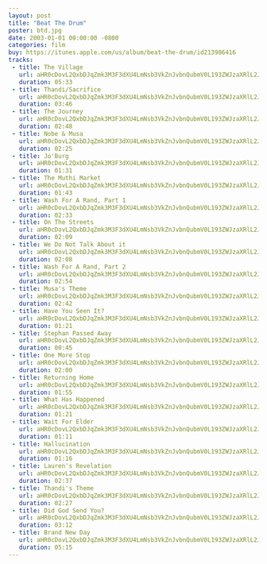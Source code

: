 ```yaml
---
layout: post
title: "Beat The Drum"
poster: btd.jpg
date: 2003-01-01 00:00:00 -0800
categories: film
buy: https://itunes.apple.com/us/album/beat-the-drum/id213986416
tracks:
 - title: The Village
   url: aHR0cDovL2QxbDJqZmk3M3F3dXU4LmNsb3VkZnJvbnQubmV0L193ZWJzaXRlL2J0ZC8wMSBUaGUgVmlsbGFnZS5tcDM=
   duration: 05:33
 - title: Thandi/Sacrifice
   url: aHR0cDovL2QxbDJqZmk3M3F3dXU4LmNsb3VkZnJvbnQubmV0L193ZWJzaXRlL2J0ZC8wMiBUaGFuZGlfU2FjcmlmaWNlLm1wMw==
   duration: 03:46
 - title: The Journey
   url: aHR0cDovL2QxbDJqZmk3M3F3dXU4LmNsb3VkZnJvbnQubmV0L193ZWJzaXRlL2J0ZC8wMyBUaGUgSm91cm5leS5tcDM=
   duration: 02:48
 - title: Nobe & Musa
   url: aHR0cDovL2QxbDJqZmk3M3F3dXU4LmNsb3VkZnJvbnQubmV0L193ZWJzaXRlL2J0ZC8wNCBOb2JlICYgTXVzYS5tcDM=
   duration: 02:25
 - title: Jo'Burg
   url: aHR0cDovL2QxbDJqZmk3M3F3dXU4LmNsb3VkZnJvbnQubmV0L193ZWJzaXRlL2J0ZC8wNSBKbydCdXJnLm1wMw==
   duration: 01:31
 - title: The Muthi Market
   url: aHR0cDovL2QxbDJqZmk3M3F3dXU4LmNsb3VkZnJvbnQubmV0L193ZWJzaXRlL2J0ZC8wNiBUaGUgTXV0aGkgTWFya2V0Lm1wMw==
   duration: 01:43
 - title: Wash For A Rand, Part 1
   url: aHR0cDovL2QxbDJqZmk3M3F3dXU4LmNsb3VkZnJvbnQubmV0L193ZWJzaXRlL2J0ZC8wNyBXYXNoIEZvciBBIFJhbmQsIFBhcnQgMS5tcDM=
   duration: 02:33
 - title: On The Streets
   url: aHR0cDovL2QxbDJqZmk3M3F3dXU4LmNsb3VkZnJvbnQubmV0L193ZWJzaXRlL2J0ZC8wOCBPbiBUaGUgU3RyZWV0cy5tcDM=
   duration: 02:09
 - title: We Do Not Talk About it
   url: aHR0cDovL2QxbDJqZmk3M3F3dXU4LmNsb3VkZnJvbnQubmV0L193ZWJzaXRlL2J0ZC8wOSBXZSBEbyBOb3QgVGFsayBBYm91dCBpdC5tcDM=
   duration: 02:08
 - title: Wash For A Rand, Part 2
   url: aHR0cDovL2QxbDJqZmk3M3F3dXU4LmNsb3VkZnJvbnQubmV0L193ZWJzaXRlL2J0ZC8xMCBXYXNoIEZvciBBIFJhbmQsIFBhcnQgMi5tcDM=
   duration: 02:54
 - title: Musa's Theme
   url: aHR0cDovL2QxbDJqZmk3M3F3dXU4LmNsb3VkZnJvbnQubmV0L193ZWJzaXRlL2J0ZC8xMSBNdXNhJ3MgVGhlbWUubXAz
   duration: 02:42
 - title: Have You Seen It?
   url: aHR0cDovL2QxbDJqZmk3M3F3dXU4LmNsb3VkZnJvbnQubmV0L193ZWJzaXRlL2J0ZC8xMiBIYXZlIFlvdSBTZWVuIEl0Xy5tcDM=
   duration: 01:21
 - title: Stephan Passed Away
   url: aHR0cDovL2QxbDJqZmk3M3F3dXU4LmNsb3VkZnJvbnQubmV0L193ZWJzaXRlL2J0ZC8xMyBTdGVwaGFuIFBhc3NlZCBBd2F5Lm1wMw==
   duration: 00:45
 - title: One More Stop
   url: aHR0cDovL2QxbDJqZmk3M3F3dXU4LmNsb3VkZnJvbnQubmV0L193ZWJzaXRlL2J0ZC8xNCBPbmUgTW9yZSBTdG9wLm1wMw==
   duration: 02:00
 - title: Returning Home
   url: aHR0cDovL2QxbDJqZmk3M3F3dXU4LmNsb3VkZnJvbnQubmV0L193ZWJzaXRlL2J0ZC8xNSBSZXR1cm5pbmcgSG9tZS5tcDM=
   duration: 01:55
 - title: What Has Happened
   url: aHR0cDovL2QxbDJqZmk3M3F3dXU4LmNsb3VkZnJvbnQubmV0L193ZWJzaXRlL2J0ZC8xNiBXaGF0IEhhcyBIYXBwZW5lZC5tcDM=
   duration: 01:21
 - title: Wait For Elder
   url: aHR0cDovL2QxbDJqZmk3M3F3dXU4LmNsb3VkZnJvbnQubmV0L193ZWJzaXRlL2J0ZC8xNyBXYWl0IEZvciBFbGRlci5tcDM=
   duration: 01:11
 - title: Hallucination
   url: aHR0cDovL2QxbDJqZmk3M3F3dXU4LmNsb3VkZnJvbnQubmV0L193ZWJzaXRlL2J0ZC8xOCBIYWxsdWNpbmF0aW9uLm1wMw==
   duration: 01:16
 - title: Lauren's Revelation
   url: aHR0cDovL2QxbDJqZmk3M3F3dXU4LmNsb3VkZnJvbnQubmV0L193ZWJzaXRlL2J0ZC8xOSBMYXVyZW4ncyBSZXZlbGF0aW9uLm1wMw==
   duration: 02:37
 - title: Thandi's Theme
   url: aHR0cDovL2QxbDJqZmk3M3F3dXU4LmNsb3VkZnJvbnQubmV0L193ZWJzaXRlL2J0ZC8yMCBUaGFuZGkncyBUaGVtZS5tcDM=
   duration: 02:27
 - title: Did God Send You?
   url: aHR0cDovL2QxbDJqZmk3M3F3dXU4LmNsb3VkZnJvbnQubmV0L193ZWJzaXRlL2J0ZC8yMSBEaWQgR29kIFNlbmQgWW91Xy5tcDM=
   duration: 03:12
 - title: Brand New Day
   url: aHR0cDovL2QxbDJqZmk3M3F3dXU4LmNsb3VkZnJvbnQubmV0L193ZWJzaXRlL2J0ZC8yMiBCcmFuZCBOZXcgRGF5Lm1wMw==
   duration: 05:15
---
```

